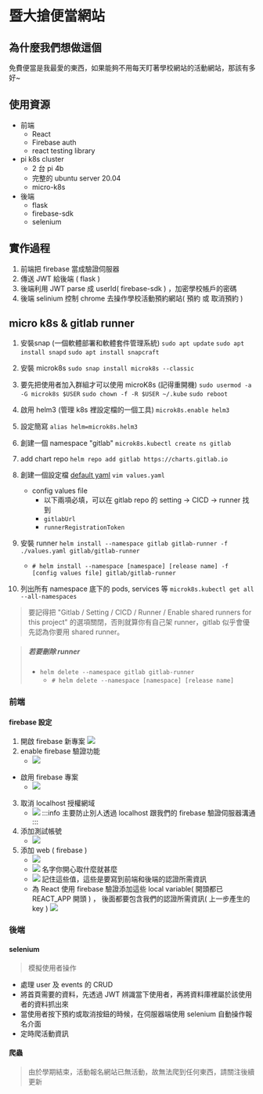 # 暨大搶便當網站
## 為什麼我們想做這個
免費便當是我最愛的東西，如果能夠不用每天盯著學校網站的活動網站，那該有多好~


## 使用資源
- 前端
    - React
    - Firebase auth
    - react testing library
- pi k8s cluster
    - 2 台 pi 4b
    - 完整的 ubuntu server 20.04
    - micro-k8s
- 後端
    - flask
    - firebase-sdk
    - selenium

## 實作過程
1. 前端把 firebase 當成驗證伺服器
2. 傳送 JWT 給後端 ( flask )
3. 後端利用 JWT parse 成 userId( firebase-sdk ) ，加密學校帳戶的密碼
4. 後端 selinium 控制 chrome 去操作學校活動預約網站( 預約 或 取消預約 )


## micro k8s & gitlab runner
1. 安裝snap (一個軟體部署和軟體套件管理系統)
`sudo apt update`
`sudo apt install snapd`
`sudo apt install snapcraft` 
1. 安裝 microk8s
`sudo snap install microk8s --classic` 
2. 要先把使用者加入群組才可以使用 microK8s (記得重開機)
`sudo usermod -a -G microk8s $USER`
`sudo chown -f -R $USER ~/.kube` 
`sudo reboot`
2. 啟用 helm3 (管理 k8s 裡設定檔的一個工具)
`microk8s.enable helm3` 
3. 設定簡寫
`alias helm=microk8s.helm3` 
4. 創建一個 namespace "gitlab"
`microk8s.kubectl create ns gitlab` 
5. add chart repo
`helm repo add gitlab https://charts.gitlab.io` 
6. 創建一個設定檔 [default yaml](https://gitlab.com/gitlab-org/charts/gitlab-runner/blob/main/values.yaml)
`vim values.yaml` 
    - config values file 
        - 以下兩項必填，可以在 gitlab repo 的 setting -> CICD -> runner 找到
        - `gitlabUrl`
        - `runnerRegistrationToken`
7. 安裝 runner
`helm install --namespace gitlab gitlab-runner -f ./values.yaml gitlab/gitlab-runner` 
    - `# helm install --namespace [namespace] [release name] -f [config values file] gitlab/gitlab-runner`
    
8. 列出所有 namespace 底下的 pods, services 等
`microk8s.kubectl get all --all-namespaces` 



> 要記得把 "Gitlab / Setting / CICD / Runner / Enable shared runners for this project" 的選項關閉，否則就算你有自己架 runner，gitlab 似乎會優先認為你要用 shared runner。


> ##### 若要刪除 runner
> - `helm delete --namespace gitlab gitlab-runner`
>     - `# helm delete --namespace [namespace] [release name]`

            
            
### 前端
#### firebase 設定
1. 開啟 firebase 新專案
![](https://i.imgur.com/KFZSQGv.png)
2. enable firebase 驗證功能
    - ![](https://i.imgur.com/8U5rXRl.png)
- 啟用 firebase 專案
    - ![](https://i.imgur.com/NCPihyK.png)

3. 取消 localhost 授權網域
    - ![](https://i.imgur.com/4jM9OVx.png)
    :::info
    主要防止別人透過 localhost 跟我們的 firebase 驗證伺服器溝通
    :::
4. 添加測試帳號
    - ![](https://i.imgur.com/Q6XfQhT.png)
5. 添加 web ( firebase )
    - ![](https://i.imgur.com/5DhzVBv.png)
    - ![](https://i.imgur.com/pIpsULX.png)
        名字你開心取什麼就甚麼
    - ![](https://i.imgur.com/9Mw99wk.png)
        記住這些值，這些是要寫到前端和後端的認證所需資訊
    - 為 React 使用 firebase 驗證添加這些 local variable( 開頭都已 REACT_APP 開頭 ) ， 後面都要包含我們的認證所需資訊( 上一步產生的 key )
    ![](https://i.imgur.com/BqmV7k8.png)
    
### 後端
#### selenium
> 模擬使用者操作

- 處理 user 及 events 的 CRUD
- 將首頁需要的資料，先透過 JWT 辨識當下使用者，再將資料庫裡屬於該使用者的資料抓出來
- 當使用者按下預約或取消按鈕的時候，在伺服器端使用 selenium 自動操作報名介面
- 定時爬活動資訊
#### 爬蟲
> 由於學期結束，活動報名網站已無活動，故無法爬到任何東西，請關注後續更新

